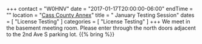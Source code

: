 +++
contact = "W0HNV"
date = "2017-01-17T20:00:00-06:00"
endTime = ""
location = "[Cass County Annex](/places/cass-county-annex/)"
title = " January Testing Session"
dates = [ "License Testing" ]
categories = [ "License Testing" ]
+++
We meet in the basement meeting room. Please enter through the north
doors adjacent to the 2nd Ave S parking lot.
{{% bring %}}

